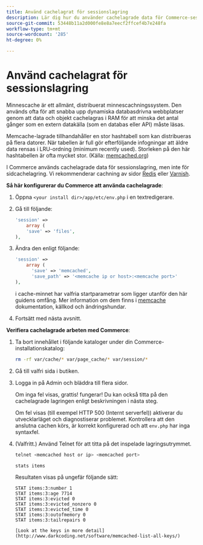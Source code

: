 ```yaml
---
title: Använd cachelagrat för sessionslagring
description: Lär dig hur du använder cachelagrade data för Commerce-sessionslagring.
source-git-commit: 53448b11a2d000fe8e8a7eecf2ffcef4b7e248fa
workflow-type: tm+mt
source-wordcount: '285'
ht-degree: 0%

---
```



# Använd cachelagrat för sessionslagring

Minnescache är ett allmänt, distribuerat minnescachningssystem. Den används ofta för att snabba upp dynamiska databasdrivna webbplatser genom att data och objekt cachelagras i RAM för att minska det antal gånger som en extern datakälla (som en databas eller API) måste läsas.

Memcache-lagrade tillhandahåller en stor hashtabell som kan distribueras på flera datorer. När tabellen är full gör efterföljande infogningar att äldre data rensas i LRU-ordning (minimum recently used). Storleken på den här hashtabellen är ofta mycket stor. (Källa: [memcached.org](http://memcached.org/))

I Commerce används cachelagrade data för sessionslagring, men inte för sidcachelagring. Vi rekommenderar cachning av sidor [Redis](../cache/redis-pg-cache.md) eller [Varnish](../cache/config-varnish.md).

**Så här konfigurerar du Commerce att använda cachelagrade**:

1. Öppna `<your install dir>/app/etc/env.php` i en textredigerare.
1. Gå till följande:

   ```php
   'session' =>
       array (
       'save' => 'files',
   ),
   ```

1. Ändra den enligt följande:

   ```php
   'session' =>
       array (
         'save' => 'memcached',
         'save_path' => '<memcache ip or host>:<memcache port>'
   ),
   ```

   i cache-minnet har valfria startparametrar som ligger utanför den här guidens omfång. Mer information om dem finns i [memcache](https://php.net/manual/en/memcached.sessions.php) dokumentation, källkod och ändringshundar.

1. Fortsätt med nästa avsnitt.

**Verifiera cachelagrade arbeten med Commerce**:

1. Ta bort innehållet i följande kataloger under din Commerce-installationskatalog:

   ```bash
   rm -rf var/cache/* var/page_cache/* var/session/*
   ```

1. Gå till valfri sida i butiken.

1. Logga in på Admin och bläddra till flera sidor.

   Om inga fel visas, grattis! fungerar! Du kan också titta på den cachelagrade lagringen enligt beskrivningen i nästa steg.

   Om fel visas (till exempel HTTP 500 (Internt serverfel)) aktiverar du utvecklarläget och diagnostiserar problemet. Kontrollera att den anslutna cachen körs, är korrekt konfigurerad och att `env.php` har inga syntaxfel.

1. (Valfritt.) Använd Telnet för att titta på det inspelade lagringsutrymmet.

   ```bash
   telnet <memcached host or ip> <memcached port>
   ```

   ```bash
   stats items
   ```

   Resultaten visas på ungefär följande sätt:

   ```terminal
   STAT items:3:number 1
   STAT items:3:age 7714
   STAT items:3:evicted 0
   STAT items:3:evicted_nonzero 0
   STAT items:3:evicted_time 0
   STAT items:3:outofmemory 0
   STAT items:3:tailrepairs 0
   
   [Look at the keys in more detail](http://www.darkcoding.net/software/memcached-list-all-keys/)
   ```
